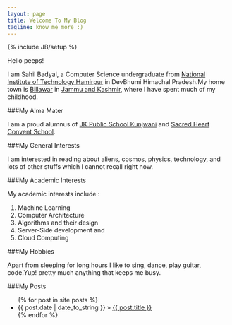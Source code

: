 ```yaml
---
layout: page
title: Welcome To My Blog
tagline: know me more :)
---
```

{% include JB/setup %}

Hello peeps!

I am Sahil Badyal, a Computer Science undergraduate from [National Institute of Technology Hamirpur](http://www.nith.ac.in) in DevBhumi Himachal Pradesh.My home town is [Billawar](http://en.wikipedia.org/wiki/Billawar) in [Jammu and Kashmir](http://en.wikipedia.org/wiki/Jammu_and_Kashmir), where I have spent much of my childhood.

###My Alma Mater

I am a proud alumnus of [JK Public School Kunjwani](http://jkpublicschool.in) and [Sacred Heart Convent School](https://www.facebook.com/SHCSBILLAWAR).

###My General Interests

I am interested in reading about aliens, cosmos, physics, technology, and lots of other stuffs which I cannot recall right now.

###My Academic Interests

My academic interests include :

1. Machine Learning
2. Computer Architecture
3. Algorithms and their design
4. Server-Side development and
5. Cloud Computing

###My Hobbies

Apart from sleeping for long hours I like to sing, dance, play guitar, code.Yup! pretty much anything that keeps me busy.

###My Posts

<ul class="posts">
  {% for post in site.posts %}
    <li><span>{{ post.date | date_to_string }}</span> &raquo; <a href="{{ BASE_PATH }}{{ post.url }}">{{ post.title }}</a></li>
  {% endfor %}
</ul>


